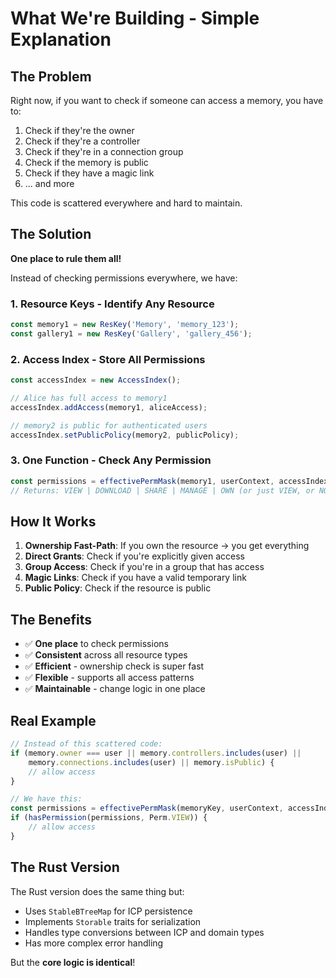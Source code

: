 # What We're Building - Simple Explanation

## The Problem

Right now, if you want to check if someone can access a memory, you have to:
1. Check if they're the owner
2. Check if they're a controller  
3. Check if they're in a connection group
4. Check if the memory is public
5. Check if they have a magic link
6. ... and more

This code is scattered everywhere and hard to maintain.

## The Solution

**One place to rule them all!** 

Instead of checking permissions everywhere, we have:

### 1. **Resource Keys** - Identify Any Resource
```javascript
const memory1 = new ResKey('Memory', 'memory_123');
const gallery1 = new ResKey('Gallery', 'gallery_456');
```

### 2. **Access Index** - Store All Permissions
```javascript
const accessIndex = new AccessIndex();

// Alice has full access to memory1
accessIndex.addAccess(memory1, aliceAccess);

// memory2 is public for authenticated users
accessIndex.setPublicPolicy(memory2, publicPolicy);
```

### 3. **One Function** - Check Any Permission
```javascript
const permissions = effectivePermMask(memory1, userContext, accessIndex, capsule);
// Returns: VIEW | DOWNLOAD | SHARE | MANAGE | OWN (or just VIEW, or NONE)
```

## How It Works

1. **Ownership Fast-Path**: If you own the resource → you get everything
2. **Direct Grants**: Check if you're explicitly given access
3. **Group Access**: Check if you're in a group that has access
4. **Magic Links**: Check if you have a valid temporary link
5. **Public Policy**: Check if the resource is public

## The Benefits

- ✅ **One place** to check permissions
- ✅ **Consistent** across all resource types
- ✅ **Efficient** - ownership check is super fast
- ✅ **Flexible** - supports all access patterns
- ✅ **Maintainable** - change logic in one place

## Real Example

```javascript
// Instead of this scattered code:
if (memory.owner === user || memory.controllers.includes(user) || 
    memory.connections.includes(user) || memory.isPublic) {
    // allow access
}

// We have this:
const permissions = effectivePermMask(memoryKey, userContext, accessIndex, capsule);
if (hasPermission(permissions, Perm.VIEW)) {
    // allow access
}
```

## The Rust Version

The Rust version does the same thing but:
- Uses `StableBTreeMap` for ICP persistence
- Implements `Storable` traits for serialization
- Handles type conversions between ICP and domain types
- Has more complex error handling

But the **core logic is identical**!



